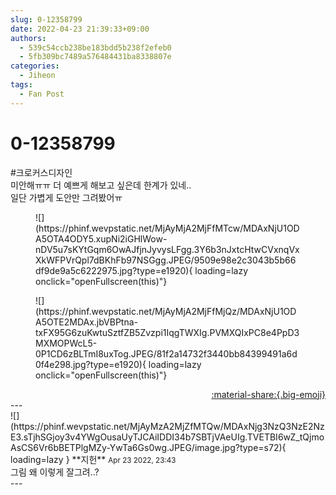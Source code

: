 ```yaml
---
slug: 0-12358799
date: 2022-04-23 21:39:33+09:00
authors:
  - 539c54ccb238be183bdd5b238f2efeb0
  - 5fb309bc7489a576484431ba8338807e
categories:
  - Jiheon
tags:
  - Fan Post
---
```


# 0-12358799

<div class="post-container" markdown="1">
<div class="content-container md-sidebar__scrollwrap" markdown="1">

\#크로커스디자인<br>미안해ㅠㅠ 더 예쁘게 해보고 싶은데 한계가 있네..<br>일단 가볍게 도안만 그려봤어ㅠ
<figure markdown="1">
![](https://phinf.wevpstatic.net/MjAyMjA2MjFfMTcw/MDAxNjU1ODA5OTA4ODY5.xupNi2iGHlWow-nDV5u7sKYtGqm6OwAJfjnJyvysLFgg.3Y6b3nJxtcHtwCVxnqVxXkWFPVrQpl7dBKhFb97NSGgg.JPEG/9509e98e2c3043b5b66df9de9a5c6222975.jpg?type=e1920){ loading=lazy onclick="openFullscreen(this)"}
</figure>

<figure markdown="1">
![](https://phinf.wevpstatic.net/MjAyMjA2MjFfMjQz/MDAxNjU1ODA5OTE2MDAx.jbVBPtna-txFX95G6zuKwtuSztfZB5Zvzpi1IqgTWXIg.PVMXQIxPC8e4PpD3MXMOPWcL5-0P1CD6zBLTmI8uxTog.JPEG/81f2a14732f3440bb84399491a6d0f4e298.jpg?type=e1920){ loading=lazy onclick="openFullscreen(this)"}
</figure>


</div>
</div>

<div style="text-align: right;" markdown="1">
<a href="https://weverse.io/fromis9/fanpost/0-12358799" style="text-align: right;">:material-share:{.big-emoji}</a>
</div>
---

<div class="comments-container md-sidebar__scrollwrap" markdown="1">
<div class="comment" markdown="1">
<div class='id-container' markdown="1">
![](https://phinf.wevpstatic.net/MjAyMzA2MjZfMTQw/MDAxNjg3NzQ3NzE2NzE3.sTjhSGjoy3v4YWgOusaUyTJCAiIDDI34b7SBTjVAeUIg.TVETBI6wZ_tQjmoAsCS6Vr6bBETPlgMZy-YwTa6Gs0wg.JPEG/image.jpg?type=s72){ loading=lazy }
**<span class="artist">지헌</span>** <small>Apr 23 2022, 23:43</small><br>
</div>
<div class='comment-body' markdown="1">
그림 왜 이렇게 잘그려..?
</div>
</div>
</div>
---
